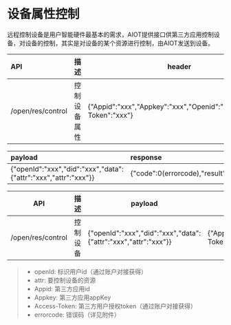 # 设备属性控制

远程控制设备是用户智能硬件最基本的需求，AIOT提供接口供第三方应用控制设备，对设备的控制，其实是对设备的某个资源进行控制，由AIOT发送到设备。

| API | 描述 | header |
| :-- | -- | -- |
| /open/res/control | 控制设备属性 | {"Appid":"xxx","Appkey":"xxx","Openid":"xxx","Access-Token":"xxx"}

| payload | response |
| :-- | :-- |
| {"openId":"xxx","did":"xxx","data":{"attr":"xxx","attr":"xxx"}} |	{"code":0(errorcode),"result":"msg"} |

| API | 描述 | payload | header | response |
| -- | -- | -- | -- | -- |
| /open/res/control | 控制设备 | {"openId":"xxx","did":"xxx","data":{"attr":"xxx","attr":"xxx"}} | {"Appid":"xxx","Appkey":"xxx","Openid":"xxx","Access-Token":"xxx"} | 	{"code":0(errorcode),"result":"xxx"} |

> - openId: 标识用户id（通过账户对接获得）
> - attr: 要控制设备的资源
> - Appid: 第三方应用id
> - Appkey: 第三方应用appKey
> - Access-Token: 第三方用户授权token（通过账户对接获得）
> - errorcode: 错误码（详见附件）